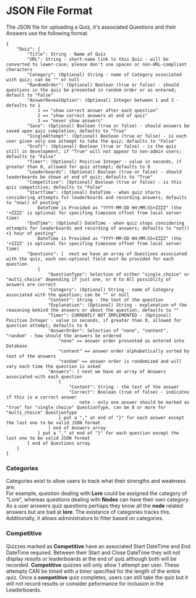 # JSON File Format

The JSON file for uploading a Quiz, it's associated Questions and their Answers use the following format.<br>

```
{
    "Quiz": {
        "Title": String - Name of Quiz
        "URL": String - short-name link to this Quiz - will be converted to lower-case; please don't use spaces or non-URL-compliant characters
        "Category": (Optional) String - name of Category associated with quiz; can be "" or null
        "RandomOrder": (Optional) Boolean (true or false) - should questions in the quiz be presented in random order or as entered; default to "False"
        "AnswerRevealOption": (Optional) Integer between 1 and 3 - defaults to 1
            1 == "show correct answer after each question"
            2 == "show correct answers at end of quiz"
            3 == "never show answers"
        "Save": (Optional) Boolean (true or false) - should answers be saved upon quiz completion; defaults to "True"
        "SingleAttempt": (Optional) Boolean (true or false) - is each user given only one attempt to take the quiz; defaults to "False"
        "Draft": (Optional) Boolean (true or false) - is the quiz still in development, if "True" will not appear to non-admin users; defaults to "False"
        "Timer": (Optional) Positive Integer - value in seconds, if greater than 0, allowed for quiz attempt; defaults to 0
        "Leaderboards": (Optional) Boolean (true or false) - should leaderboards be shown at end of quiz; defaults to "True"
        "Competitive": (Optional) Boolean (true or false) - is this quiz competitive; defaults to "False"
        "StartTime": (Optional) DateTime - when quiz starts considering attempts for leaderboards and recording answers; defaults to "now() of posting"
            DateTime is Provided as "YYYY-MM-DD HH:MM:SS+ZZZZ" (the '+ZZZZ' is optional for specifing timezone offset from local server time)
        "EndTime": (Optional) DateTime - when quiz stops considering attempts for leaderboards and recording of answers; defaults to "not() +1 hour of posting"
            DateTime is Provided as "YYYY-MM-DD HH:MM:SS+ZZZZ" (the '+ZZZZ' is optional for specifing timezone offset from local server time)
        "Questions": [  next we have an array of Questions associated with the quiz, each non-optional field must be provided for each question
            {
                "QuestionType": Selection of either "single_choice" or "multi_choice" depending if just one, or 0 to All possiblity of answers are correct
                "Category": (Optional) String - name of Category associated with the question; can be "" or null
                "Content": String - the text of the question
                "Explanation": (Optional) String - explanation of the reasoning behind the answers or about the question, defaults to ""
                "Timer": CURRENTLY NOT IMPLEMENTED - (Optional) Positive Integer - value in seconds, if greater than 0, allowed for question attempt; defaults to 0
                "AnswerOrder": Selection of "none", "content", "random" - how should the answers be ordered
                    "none" == answer order presented as entered into Database
                    "content" == answer order alphabetically sorted by text of the answers
                    "random" == answer order is randomized and will vary each time the question is asked
                "Answers": [ next we have an array of Answers associated with each question
                    {
                        "Content": String - the text of the answer
                        "Correct": Boolean (true of false) - indicates if this is a correct answer
                            note - only one answer should be marked as "true" for "single_choice" QuestionType, can be 0 or more for "multi_choice" QuestionType
                    } put a "," at end of "}" for each answer except the last one to be valid JSON format
                ] end of Answers array
            } put a "," at end of "}" for each question except the last one to be valid JSON format
        ] end of Questions array
    }
}
```
### Categories
Categories exist to allow users to track what their strengths and weakness are.<br>
For example, question dealing with **Lore** could be assigned the category of "Lore", whereas questions dealing with **Nodes** can have their own category.<br>
As a user answers quiz questions perhaps they know all the **node** related answers but are bad at **lore**. The existance of categories tracks this.<br>
Additionally, it allows administrators to filter based on categories.

### Competitive
Quizzes marked as **Competitive** have an associated Start DateTime and End DateTime required. Between their Start and Close DateTime they will not display results or leaderboards at the end of quiz although both will be recorded. **Competitive** quizzes will only allow 1 attempt per user. These attempts CAN be timed with a timer specified for the length of the entire quiz. Once a **competitive** quiz completes, users can still take the quiz but it will not record results or consider peformance for inclusion in the Leaderboards.
